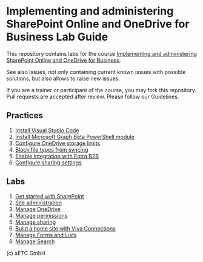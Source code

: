 # Implementing and administering SharePoint Online and OneDrive for Business Lab Guide

This repository contains labs for the course [Implementing and administering SharePoint Online and OneDrive for Business](https://www.etc.at/training/sponline/).

See also Issues, not only containing current known issues with possible solutions, but also allows to raise new issues.

If you are a trainer or participant of the course, you may fork this repository. Pull requests are accepted after review. Please follow our Guidelines.

## Practices

1. [Install Visual Studio Code](Instructions/Practices/Install-Visual-Studio-Code.md)
1. [Install Microsoft Graph Beta PowerShell module](Instructions/Practices/Install-Microsoft-Graph-Beta-PowerShell-module.md)
1. [Configure OneDrive storage limits](Instructions/Practices/Configure-OneDrive-storage-limits.md)
1. [Block file types from syncing](Instructions/Practices/Block-file-types-from-syncing.md)
1. [Enable integration with Entra B2B](Instructions/Practices/Enable-integration-with-Entra-B2B.md)
1. [Configure sharing settings](Instructions/Practices/Configure-sharing-settings.md)

## Labs

1. [Get started with SharePoint](Instructions/Labs/Get-started-with-SharePoint-administration.md)
1. [Site administration](Instructions/Labs/Site-administration.md)
1. [Manage OneDrive](Instructions/Labs/Manage-OneDrive.md)
1. [Manage permissions](Instructions/Labs/Manage-permissions.md)
1. [Manage sharing](Instructions/Labs/Manage-sharing.md)
1. [Build a home site with Viva Connections](Instructions/Labs/Build-a-home-site-with-Viva-Connections.md)
1. [Manage Forms and Lists](Instructions/Labs/Manage-forms-and-lists.md)
1. [Manage Search](Instructions/Labs/Manage-Search.md)

(c) aETC GmbH
